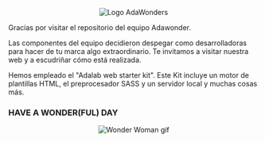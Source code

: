 <p align="center">
<img src="https://beta.adalab.es/Project-Promo-J-Modulo-1-Team-6/assets/images/logo_adawonders.png" alt="Logo AdaWonders"/>
</p>

Gracias por visitar el repositorio del equipo Adawonder. 

Las componentes del equipo decidieron despegar como desarrolladoras para hacer de tu marca algo extraordinario. Te invitamos a visitar nuestra web y a escudriñar cómo está realizada.

Hemos empleado el "Adalab web starter kit". Este Kit incluye un motor de plantillas HTML, el preprocesador SASS y un servidor local y muchas cosas más.

### HAVE A WONDER(FUL) DAY
<p align="center">
<img src="https://media.giphy.com/media/MBUarZY6r0ZscSQW69/giphy.gif" alt="Wonder Woman gif")
</p>

